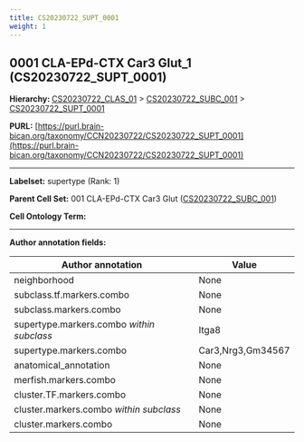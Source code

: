 ```yaml
---
title: CS20230722_SUPT_0001
weight: 1
---
```

## 0001 CLA-EPd-CTX Car3 Glut_1 (CS20230722_SUPT_0001)
<b>Hierarchy: </b>
[CS20230722_CLAS_01](../CS20230722_CLAS_01) >
[CS20230722_SUBC_001](../CS20230722_SUBC_001) >
[CS20230722_SUPT_0001](../CS20230722_SUPT_0001)

**PURL:** [https://purl.brain-bican.org/taxonomy/CCN20230722/CS20230722_SUPT_0001](https://purl.brain-bican.org/taxonomy/CCN20230722/CS20230722_SUPT_0001)

---


**Labelset:** supertype (Rank: 1)

**Parent Cell Set:** 001 CLA-EPd-CTX Car3 Glut ([CS20230722_SUBC_001](../CS20230722_SUBC_001))



**Cell Ontology Term:** 

[MARKER GENES.]: #


---

[TRANSFERRED ANNOTATIONS.]: #


[AUTHOR ANNOTATION FIELDS.]: #


**Author annotation fields:**

| Author annotation | Value |
|-------------------|-------|
|neighborhood|None|
|subclass.tf.markers.combo|None|
|subclass.markers.combo|None|
|supertype.markers.combo _within subclass_|Itga8|
|supertype.markers.combo|Car3,Nrg3,Gm34567|
|anatomical_annotation|None|
|merfish.markers.combo|None|
|cluster.TF.markers.combo|None|
|cluster.markers.combo _within subclass_|None|
|cluster.markers.combo|None|
